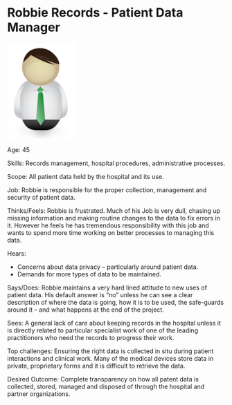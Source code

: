 <!-- SPDX-License-Identifier: Apache-2.0 -->

# Robbie Records - Patient Data Manager

![Icon](robbie-records.png)

Age: 45

Skills: Records management, hospital procedures, administrative processes.

Scope: All patient data held by the hospital and its use.

Job:
Robbie is responsible for the proper collection,
management and security of patient data.

Thinks/Feels:
Robbie is frustrated.
Much of his Job is very dull, chasing up missing information
and making routine changes to the data to fix errors in it.
However he feels he has tremendous responsibility with this job and
wants to spend more time working on better processes to managing this data.

Hears:
* Concerns about data privacy – particularly around patient data.
* Demands for more types of data to be maintained.

Says/Does:
Robbie maintains a very hard lined attitude to new uses of patient data.
His default answer is “no” unless he can see a clear description of
where the data is going, how it is to be used, the safe-guards around
it – and what happens at the end of the project.

Sees:
A general lack of care about keeping records in the hospital unless
it is directly related to particular specialist work of one of the
leading practitioners who need the records to progress their work.

Top challenges:
Ensuring the right data is collected in situ during patient
interactions and clinical work.
Many of the medical devices store data in private, proprietary
forms and it is difficult to retrieve the data.

Desired Outcome:
Complete transparency on how all patent data is collected,
stored, managed and disposed of through the hospital and partner organizations.
